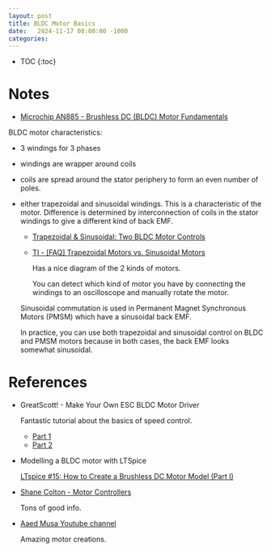 ```yaml
---
layout: post
title: BLDC Motor Basics
date:   2024-11-17 00:00:00 -1000
categories:
---
```


* TOC
{:toc}


# Notes

* [Microchip AN885 - Brushless DC (BLDC) Motor Fundamentals](https://ww1.microchip.com/downloads/en/AppNotes/00885a.pdf)

BLDC motor characteristics: 
* 3 windings for 3 phases
* windings are wrapper around coils
* coils are spread around the stator periphery to form
  an even number of poles.
* either trapezoidal and sinusoidal windings.  This is a characteristic of the motor.
  Difference is determined by interconnection of coils in the stator windings
  to give a different kind of back EMF.

  * [Trapezoidal & Sinusoidal: Two BLDC Motor Controls](https://bacancysystems.com/blog/trapezoidal-and-sinusoidal-bldc-motors)
  * [TI - [FAQ] Trapezoidal Motors vs. Sinusoidal Motors](https://e2e.ti.com/support/motor-drivers-group/motor-drivers/f/motor-drivers-forum/909911/faq-trapezoidal-motors-vs-sinusoidal-motors)

    Has a nice diagram of the 2 kinds of motors.

    You can detect which kind of motor you have by connecting the windings to
    an oscilloscope and manually rotate the motor.

  Sinusoidal commutation is used in Permanent Magnet Synchronous Motors (PMSM)
  which have a sinusoidal back EMF.

  In practice, you can use both trapezoidal and sinusoidal control on BLDC and PMSM
  motors because in both cases, the back EMF looks somewhat sinusoidal.



# References

* GreatScott! - Make Your Own ESC BLDC Motor Driver 

  Fantastic tutorial about the basics of speed control.

  * [Part 1](https://www.youtube.com/watch?v=W9IHEqlGG1s)
  * [Part 2](https://www.youtube.com/watch?v=NXkLydhRvS0)

* Modelling a BLDC motor with LTSpice

  [LTspice #15: How to Create a Brushless DC Motor Model (Part I)](https://www.youtube.com/watch?v=UEygOGviE2k)

* [Shane Colton - Motor Controllers](https://scolton.blogspot.com/p/motor-controllers.html)

  Tons of good info.

* [Aaed Musa Youtube channel](https://www.youtube.com/@AaedMusa)

  Amazing motor creations.

